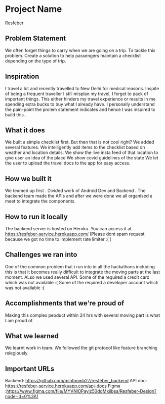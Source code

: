 # Project Name
Resfeber
## Problem Statement
We often forget things to carry when we are going on a trip. To tackle this problem. Create a solution to help passengers maintain a checklist depending on the type of trip.
## Inspiration
I travel a lot and recently travelled to New Delhi for medical reasons. Inspite of being a frequent traveller I still misplan my travel, I forget to pack of important things. This either hinders my travel experience or results in me spending extra bucks to buy what I already have. I personally understand the pain-point the prolem statement indicates and hence I was inspired to build this .
## What it does
We built a simple checklist first. But then that is not cool right? We added several features.
We intelligently add items to the checklist based on weather and location details.
We show the live insta feed of that location to give user an idea of the place
We show covid guidelines of the state
We let the user to upload the travel docs to the app for easy access. 
## How we built it
We teamed up first . Divided work of Android Dev and Backend . The backend team made the APIs and after we were done we all organised a meet to integrate the components.
## How to run it locally
The backend server is hosted on Heroku. You can access it at https://resfeber-service.herokuapp.com/ (Please dont spam request because we got no time to implement rate limiter :( )
## Challenges we ran into
One of the common problem that i run into in all the hackathons including this is that it becomes really difficult to integrate the moving parts at the last moment.
ALso we used several API. 
Some of the required a credit card which was not available :(
Some of the required a developer account which was not available :(
## Accomplishments that we're proud of
Making this complex peoduct within 24 hrs with several moving part is what I am proud of.
## What we learned
We learnt work in team. We followed the git protocol like feature branching relegiously. 
## Important URLs
Backend: https://github.com/mintbomb27/resfeber_backend
API doc: https://resfeber-service.herokuapp.com/api-docs
Figma :https://www.figma.com/file/MYVNlOPaylz50dgMxiibsa/Resfeber-Design?node-id=0%3A1
